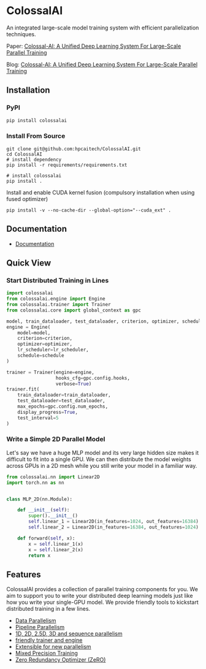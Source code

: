 # ColossalAI

An integrated large-scale model training system with efficient parallelization techniques.

Paper: [Colossal-AI: A Unified Deep Learning System For Large-Scale Parallel Training](https://arxiv.org/abs/2110.14883)

Blog: [Colossal-AI: A Unified Deep Learning System For Large-Scale Parallel Training](https://www.hpcaitech.com/blog)

## Installation

### PyPI

```bash
pip install colossalai
```

### Install From Source

```shell
git clone git@github.com:hpcaitech/ColossalAI.git
cd ColossalAI
# install dependency
pip install -r requirements/requirements.txt

# install colossalai
pip install .
```

Install and enable CUDA kernel fusion (compulsory installation when using fused optimizer)

```shell
pip install -v --no-cache-dir --global-option="--cuda_ext" .
```

## Documentation

- [Documentation](https://www.colossalai.org/)

## Quick View

### Start Distributed Training in Lines

```python
import colossalai
from colossalai.engine import Engine
from colossalai.trainer import Trainer
from colossalai.core import global_context as gpc

model, train_dataloader, test_dataloader, criterion, optimizer, schedule, lr_scheduler = colossalai.initialize()
engine = Engine(
    model=model,
    criterion=criterion,
    optimizer=optimizer,
    lr_scheduler=lr_scheduler,
    schedule=schedule
)

trainer = Trainer(engine=engine,
                  hooks_cfg=gpc.config.hooks,
                  verbose=True)
trainer.fit(
    train_dataloader=train_dataloader,
    test_dataloader=test_dataloader,
    max_epochs=gpc.config.num_epochs,
    display_progress=True,
    test_interval=5
)
```

### Write a Simple 2D Parallel Model

Let's say we have a huge MLP model and its very large hidden size makes it difficult to fit into a single GPU. We can
then distribute the model weights across GPUs in a 2D mesh while you still write your model in a familiar way.

```python
from colossalai.nn import Linear2D
import torch.nn as nn


class MLP_2D(nn.Module):

    def __init__(self):
        super().__init__()
        self.linear_1 = Linear2D(in_features=1024, out_features=16384)
        self.linear_2 = Linear2D(in_features=16384, out_features=1024)

    def forward(self, x):
        x = self.linear_1(x)
        x = self.linear_2(x)
        return x

```

## Features

ColossalAI provides a collection of parallel training components for you. We aim to support you to write your
distributed deep learning models just like how you write your single-GPU model. We provide friendly tools to kickstart
distributed training in a few lines.

- [Data Parallelism](./docs/parallelization.md)
- [Pipeline Parallelism](./docs/parallelization.md)
- [1D, 2D, 2.5D, 3D and sequence parallelism](./docs/parallelization.md)
- [friendly trainer and engine](./docs/trainer_engine.md)
- [Extensible for new parallelism](./docs/add_your_parallel.md)
- [Mixed Precision Training](./docs/amp.md)
- [Zero Redundancy Optimizer (ZeRO)](./docs/zero.md)


